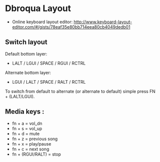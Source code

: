# Dbroqua Layout

*   Online keyboard layout editor: http://www.keyboard-layout-editor.com/#/gists/78eaf35e80bb714eea80cb4049dedb01

## Switch layout

Default bottom layer:
* LALT / LGUI / SPACE / RGUI / RCTRL

Alternate bottom layer:
* LGUI / LALT / SPACE / RALT / RCTRL

To switch from default to alternate (or alternate to default) simple press FN + (LALT/LGUI).

## Media keys :

* fn + a = vol_dn
* fn + s = vol_up
* fn + d = mute
* fn + z = previous song
* fn + x = play/pause
* fn + c = next song
* fn + (RGUI/RALT) = stop
